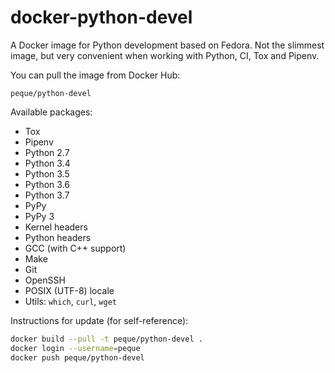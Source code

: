 docker-python-devel
===================

A Docker image for Python development based on Fedora. Not the slimmest image,
but very convenient when working with Python, CI, Tox and Pipenv.

You can pull the image from Docker Hub:

```
peque/python-devel
```

Available packages:

- Tox
- Pipenv
- Python 2.7
- Python 3.4
- Python 3.5
- Python 3.6
- Python 3.7
- PyPy
- PyPy 3
- Kernel headers
- Python headers
- GCC (with C++ support)
- Make
- Git
- OpenSSH
- POSIX (UTF-8) locale
- Utils: `which`, `curl`, `wget`

Instructions for update (for self-reference):

```bash
docker build --pull -t peque/python-devel .
docker login --username=peque
docker push peque/python-devel
```
